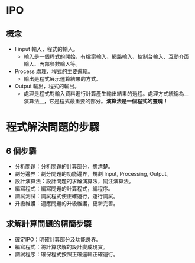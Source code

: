 # IPO

## 概念

- I input 輸入，程式的輸入。
  - 輸入是一個程式的開始，有檔案輸入、網路輸入、控制台輸入、互動介面輸入、內部參數輸入等。
- Process 處理，程式的主要邏輯。
  - 輸出是程式展示運算結果的方式。
- Output 輸出，程式的輸出。
  - 處理是程式對輸入資料進行計算產生輸出結果的過程。處理方式統稱為__演算法__，它是程式最重要的部分。__演算法是一個程式的靈魂！__


# 程式解決問題的步驟

## 6 個步驟

- 分析問題：分析問題的計算部分，想清楚。
- 劃分邊界：劃分問題的功能邊界，規劃 Input, Processing, Output。
- 設計演算法：設計問題的求解演算法，關注演算法。
- 編寫程式：編寫問題的計算程式，編程序。
- 調試測試：調試程式使正確運行，運行調試。
- 升級維護：適應問題的升級維護，更新完善。

## 求解計算問題的精簡步驟

- 確定IPO：明確計算部分及功能邊界。
- 編寫程式：將計算求解的設計變成現實。
- 調試程序：確保程式按照正確邏輯正確運行。